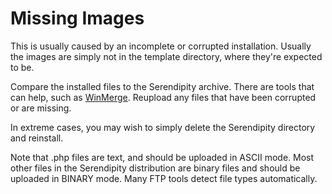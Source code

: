 Missing Images
==============

This is usually caused by an incomplete or corrupted installation. Usually the images are simply not in the template directory, where they're expected to be.

Compare the installed files to the Serendipity archive. There are tools that can help, such as [WinMerge](http://winmerge.sourceforge.net/). Reupload any files that have been corrupted or are missing.

In extreme cases, you may wish to simply delete the Serendipity directory and reinstall.

Note that .php files are text, and should be uploaded in ASCII mode. Most other files in the Serendipity distribution are binary files and should be uploaded in BINARY mode. Many FTP tools detect file types automatically.
